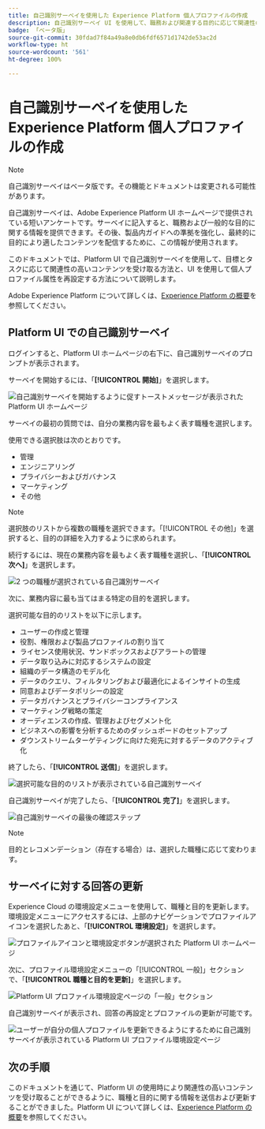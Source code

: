```yaml
---
title: 自己識別サーベイを使用した Experience Platform 個人プロファイルの作成
description: 自己識別サーベイ UI を使用して、職務および関連する目的に応じて関連性の高いコンテンツを受け取る方法を説明します。
badge: 「ベータ版」
source-git-commit: 30fdad7f84a49a8e0db6fdf6571d1742de53ac2d
workflow-type: ht
source-wordcount: '561'
ht-degree: 100%

---
```


# 自己識別サーベイを使用した Experience Platform 個人プロファイルの作成

>[!NOTE]
>
>自己識別サーベイはベータ版です。その機能とドキュメントは変更される可能性があります。

自己識別サーベイは、Adobe Experience Platform UI ホームページで提供されている短いアンケートです。サーベイに記入すると、職務および一般的な目的に関する情報を提供できます。その後、製品内ガイドへの準拠を強化し、最終的に目的により適したコンテンツを配信するために、この情報が使用されます。

このドキュメントでは、Platform UI で自己識別サーベイを使用して、目標とタスクに応じて関連性の高いコンテンツを受け取る方法と、UI を使用して個人プロファイル属性を再設定する方法について説明します。

Adobe Experience Platform について詳しくは、[Experience Platform の概要](home.md)を参照してください。

## Platform UI での自己識別サーベイ

ログインすると、Platform UI ホームページの右下に、自己識別サーベイのプロンプトが表示されます。

サーベイを開始するには、「**[!UICONTROL 開始]**」を選択します。

![自己識別サーベイを開始するように促すトーストメッセージが表示された Platform UI ホームページ](./images/survey/survey-prompt.png)

サーベイの最初の質問では、自分の業務内容を最もよく表す職種を選択します。

使用できる選択肢は次のとおりです。

* 管理
* エンジニアリング
* プライバシーおよびガバナンス
* マーケティング
* その他

>[!NOTE]
>
>選択肢のリストから複数の職種を選択できます。「[!UICONTROL その他]」を選択すると、目的の詳細を入力するように求められます。

続行するには、現在の業務内容を最もよく表す職種を選択し、「**[!UICONTROL 次へ]**」を選択します。

![2 つの職種が選択されている自己識別サーベイ](./images/survey/select-functions.png)

次に、業務内容に最も当てはまる特定の目的を選択します。

選択可能な目的のリストを以下に示します。

* ユーザーの作成と管理
* 役割、権限および製品プロファイルの割り当て
* ライセンス使用状況、サンドボックスおよびアラートの管理
* データ取り込みに対応するシステムの設定
* 組織のデータ構造のモデル化
* データのクエリ、フィルタリングおよび最適化によるインサイトの生成
* 同意およびデータポリシーの設定
* データガバナンスとプライバシーコンプライアンス
* マーケティング戦略の策定
* オーディエンスの作成、管理およびセグメント化
* ビジネスへの影響を分析するためのダッシュボードのセットアップ
* ダウンストリームターゲティングに向けた宛先に対するデータのアクティブ化

終了したら、「**[!UICONTROL 送信]**」を選択します。

![選択可能な目的のリストが表示されている自己識別サーベイ](./images/survey/select-objectives.png)

自己識別サーベイが完了したら、「**[!UICONTROL 完了]**」を選択します。

![自己識別サーベイの最後の確認ステップ](./images/survey/survey-complete.png)

>[!NOTE]
>
>目的とレコメンデーション（存在する場合）は、選択した職種に応じて変わります。

## サーベイに対する回答の更新

Experience Cloud の環境設定メニューを使用して、職種と目的を更新します。環境設定メニューにアクセスするには、上部のナビゲーションでプロファイルアイコンを選択したあと、「**[!UICONTROL 環境設定]**」を選択します。

![プロファイルアイコンと環境設定ボタンが選択された Platform UI ホームページ](./images/survey/preferences.png)

次に、プロファイル環境設定メニューの「[!UICONTROL 一般]」セクションで、「**[!UICONTROL 職種と目的を更新]**」を選択します。

![Platform UI プロファイル環境設定ページの「一般」セクション](./images/survey/update.png)

自己識別サーベイが表示され、回答の再設定とプロファイルの更新が可能です。

![ユーザーが自分の個人プロファイルを更新できるようにするために自己識別サーベイが表示されている Platform UI プロファイル環境設定ページ](./images/survey/new-survey.png)

## 次の手順

このドキュメントを通じて、Platform UI の使用時により関連性の高いコンテンツを受け取ることができるように、職種と目的に関する情報を送信および更新することができました。Platform UI について詳しくは、[Experience Platform の概要](home.md)を参照してください。